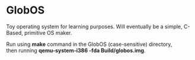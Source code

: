 # GlobOS
Toy operating system for learning purposes. Will eventually be a simple, C-Based, primitive OS maker.

Run using <b>make</b> command in the GlobOS (case-sensitive) directory,</br>then running <b>qemu-system-i386 -fda Build/globos.img</b>.